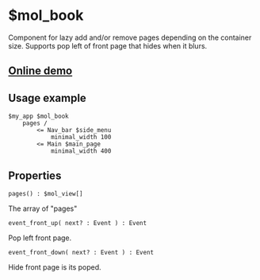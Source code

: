 # $mol_book

Component for lazy add and/or remove pages depending on the container size. Supports pop left of front page that hides when it blurs.

## [Online demo](https://mol.js.org/app/demo/-/#demo=mol_book_demo)

## Usage example

```
$my_app $mol_book
	pages /
		<= Nav_bar $side_menu
			minimal_width 100
		<= Main $main_page
			minimal_width 400
```

## Properties

`pages() : $mol_view[]`

The array of "pages"

`event_front_up( next? : Event ) : Event`

Pop left front page.

`event_front_down( next? : Event ) : Event`

Hide front page is its poped.
